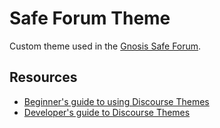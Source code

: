 # Safe Forum Theme

Custom theme used in the [Gnosis Safe Forum](https://forum.gnosis-safe.io/).

## Resources
- [Beginner's guide to using Discourse Themes](https://meta.discourse.org/t/beginners-guide-to-using-discourse-themes/91966)
- [Developer's guide to Discourse Themes](https://meta.discourse.org/t/developer-s-guide-to-discourse-themes/93648)
